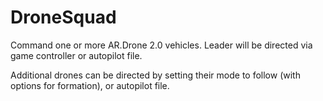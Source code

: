 # DroneSquad
Command one or more AR.Drone 2.0 vehicles. Leader will be directed via game controller or autopilot file.

Additional drones can be directed by setting their mode to follow (with options for formation), or autopilot file.

